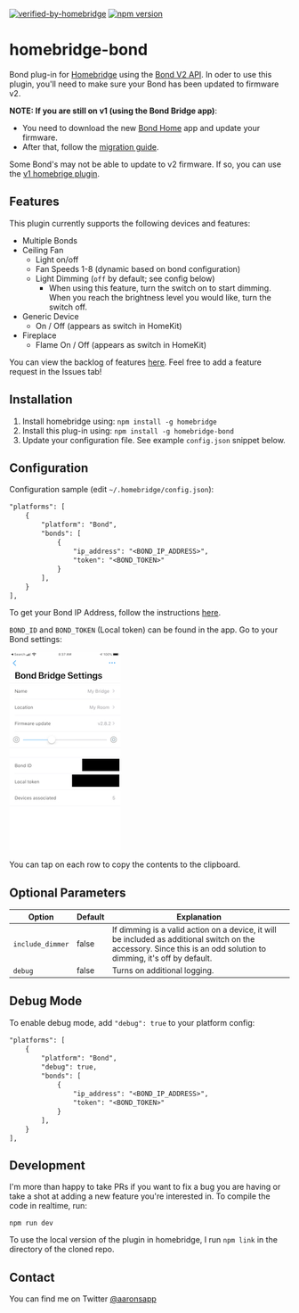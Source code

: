 [![verified-by-homebridge](https://badgen.net/badge/homebridge/verified/purple)](https://github.com/homebridge/homebridge/wiki/Verified-Plugins) [![npm version](https://badge.fury.io/js/homebridge-bond.svg)](https://badge.fury.io/js/homebridge-bond)

# homebridge-bond

Bond plug-in for [Homebridge](https://github.com/nfarina/homebridge) using the [Bond V2 API](http://docs-local.appbond.com). In oder to use this plugin, you'll need to make sure your Bond has been updated to firmware v2.

**NOTE: If you are still on v1 (using the Bond Bridge app)**:

- You need to download the new [Bond Home](https://apps.apple.com/us/app/bond-home/id1447691811) app and update your firmware.
- After that, follow the [migration guide](https://github.com/aarons22/homebridge-bond/wiki/Migrating-from-v1-to-v2).

Some Bond's may not be able to update to v2 firmware. If so, you can use the [v1 homebrige plugin](https://www.npmjs.com/package/homebridge-bond-v1).

## Features

This plugin currently supports the following devices and features:

- Multiple Bonds
- Ceiling Fan
  - Light on/off
  - Fan Speeds 1-8 (dynamic based on bond configuration)
  - Light Dimming (`off` by default; see config below)
    - When using this feature, turn the switch on to start dimming. When you reach the brightness level you would like, turn the switch off.
- Generic Device
  - On / Off (appears as switch in HomeKit)
- Fireplace
  - Flame On / Off (appears as switch in HomeKit)

You can view the backlog of features [here](https://github.com/aarons22/homebridge-bond/). Feel free to add a feature request in the Issues tab!

## Installation

1. Install homebridge using: `npm install -g homebridge`
2. Install this plug-in using: `npm install -g homebridge-bond`
3. Update your configuration file. See example `config.json` snippet below.

## Configuration

Configuration sample (edit `~/.homebridge/config.json`):

```
"platforms": [
    {
        "platform": "Bond",
        "bonds": [
            {
                "ip_address": "<BOND_IP_ADDRESS>",
                "token": "<BOND_TOKEN>"
            }
        ],
    }
],
```

To get your Bond IP Address, follow the instructions [here](https://github.com/aarons22/homebridge-bond/wiki/Get-Bond-IP-Address).

`BOND_ID` and `BOND_TOKEN` (Local token) can be found in the app. Go to your Bond settings:

![alt text](./docs/bond-settings.jpeg 'Bond Settings')

You can tap on each row to copy the contents to the clipboard.

## Optional Parameters

| Option           | Default | Explanation                                                                                                                                                         |
| ---------------- | ------- | ------------------------------------------------------------------------------------------------------------------------------------------------------------------- |
| `include_dimmer` | false   | If dimming is a valid action on a device, it will be included as additional switch on the accessory. Since this is an odd solution to dimming, it's off by default. |
| `debug`          | false   | Turns on additional logging.                                                                                                                                        |

## Debug Mode

To enable debug mode, add `"debug": true` to your platform config:

```
"platforms": [
    {
        "platform": "Bond",
        "debug": true,
        "bonds": [
            {
                "ip_address": "<BOND_IP_ADDRESS>",
                "token": "<BOND_TOKEN>"
            }
        ],
    }
],
```

## Development

I'm more than happy to take PRs if you want to fix a bug you are having or take a shot at adding a new feature you're interested in. To compile the code in realtime, run:

```
npm run dev
```

To use the local version of the plugin in homebridge, I run `npm link` in the directory of the cloned repo.

## Contact

You can find me on Twitter [@aaronsapp](https://twitter.com/aaronsapp)
